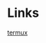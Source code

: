# Links
[termux](https://drive.google.com/file/d/1OwjggK9Xh6YMLIakuvxDWX6XFizR8lYz/view?usp=sharing)
